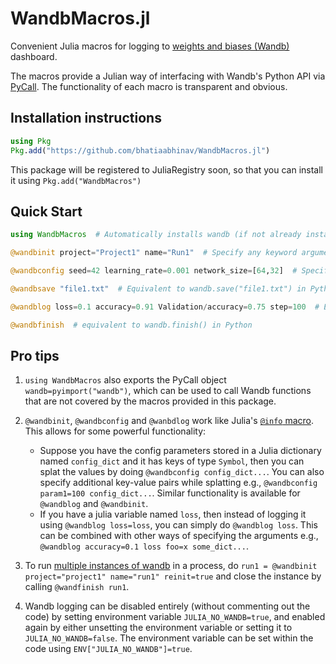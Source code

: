 # WandbMacros.jl

Convenient Julia macros for logging to [weights and biases (Wandb)](wandb.ai) dashboard.

The macros provide a Julian way of interfacing with Wandb's Python API via [PyCall](https://github.com/JuliaPy/PyCall.jl). The functionality of each macro is transparent and obvious.


## Installation instructions

```julia
using Pkg
Pkg.add("https://github.com/bhatiaabhinav/WandbMacros.jl")
```
This package will be registered to JuliaRegistry soon, so that you can install it using `Pkg.add("WandbMacros")`

## Quick Start

```julia
using WandbMacros  # Automatically installs wandb (if not already installed) if PyCall.conda is true, else raises a prompt to install it.

@wandbinit project="Project1" name="Run1"  # Specify any keyword arguments that you would pass to wandb.init() in Python.

@wandbconfig seed=42 learning_rate=0.001 network_size=[64,32]  # Specify the config dictionary. Equivalent to wandb.config.update({"seed": 42, "learning_rate": 0.001, "network_size": [64,32]}, allow_val_change=True) in Python.

@wandbsave "file1.txt"  # Equivalent to wandb.save("file1.txt") in Python

@wandblog loss=0.1 accuracy=0.91 Validation/accuracy=0.75 step=100  # Equivalent to wandb.log({"loss":1, "accuracy":0.91, "Validation/accuracy":0.75}, step=100) in Python. `step` is an optional and a reserved keyword.

@wandbfinish  # equivalent to wandb.finish() in Python

```


## Pro tips

1. `using WandbMacros` also exports the PyCall object `wandb=pyimport("wandb")`, which can be used to call Wandb functions that are not covered by the macros provided in this package.

2. `@wandbinit`, `@wandbconfig` and `@wanbdlog` work like Julia's [`@info` macro](https://docs.julialang.org/en/v1/stdlib/Logging/). This allows for some powerful functionality:

    - Suppose you have the config parameters stored in a Julia dictionary named `config_dict` and it has keys of type `Symbol`, then you can splat the values by doing `@wandbconfig config_dict...`. You can also specify additional key-value pairs while splatting e.g., `@wandbconfig param1=100 config_dict...`. Similar functionality is available for `@wandblog` and `@wandbinit`. 
    - If you have a julia variable named `loss`, then instead of logging it using `@wandblog loss=loss`, you can simply do `@wandblog loss`. This can be combined with other ways of specifying the arguments e.g., `@wandblog accuracy=0.1 loss foo=x some_dict...`.


3. To run [multiple instances of wandb](https://docs.wandb.ai/guides/track/launch) in a process, do `run1 = @wandbinit project="project1" name="run1" reinit=true` and close the instance by calling `@wandfinish run1`.

4. Wandb logging can be disabled entirely (without commenting out the code) by setting environment variable `JULIA_NO_WANDB=true`, and enabled again by either unsetting the environment variable or setting it to `JULIA_NO_WANDB=false`. The environment variable can be set within the code using `ENV["JULIA_NO_WANDB"]=true`.
